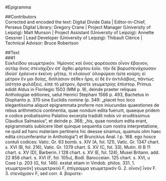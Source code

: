 #Epigramma  

##Contributors  
Corrected and encoded the text: Digital Divide Data | Editor-in-Chief, Perseus Digital Library: Gregory Crane | Project Manager (University of Leipzig): Matt Munson | Project Assistant (University of Leipzig): Annette Gessner | Lead Developer (University of Leipzig): Thibault Clérice | Technical Advisor: Bruce Robertson  

##Text  
###1  
Εὐκλείδου γεωμετρικόν. Ἡμίονος καὶ ὄνος φορέουσαι οἶνον ἔβαινον, αὐτὰρ ὄνος στενάχιζεν ἐπ᾿ ἄχθει φόρτου ἑοῖο. τὴν δὲ βαρυστενάχουσαν ἰδοῦσ᾿ ἐρέεινεν ἐκείνη· μῆτερ, τί κλαίουσ᾿ ὀλοφύρεαι ἠύτε κούρη; εἰ μέτρον ἕν μοι δοίης, διπλάσιον σέθεν ἦρα, εἰ δὲ ἓν ἀντιλάβοις, πάντως ἰσότητα φυλάξεις. εἰπὲ τὸ μέτρον, ἄριστε γεωμετρίης ἐπίιστορ. Primus edidit Aldus in Florilegio 1503 (MM p. 9), deinde praeter reliquas Anthologiae editiones, uelut Henrici Stephani 1566 p. 493, Bachetus in Diophanto p. 370 sine Euclidis nomine (p. 349: „placet hoc loco elegantissima aliquot epigrammata proferre non iniucundas quaestiones de rebus arithmeticis continentia, quae nondum edita fuerunt, quaeque pridem e codice probatissimo Palatino excerpta tradidit nobis vir eruditissimus Claudius Salmasius“, et deinde p. 368; „his, quae nondum edita erant, epigrammatis subiicere libet quinque sequentia cum nostra interpretatione, ne quid ad hanc materiam pertinens hic deesse sinamus, quamuis olim haec edita circumferantur in Anthologia“) et Brunckius Anal. I p. 168. ego hosce contuli codices: Vatic. Gr. 63 bomb. s. XIV (A, fol. 121), Vatic. Gr. 1347 chart. s. XVI (B, fol. 216), Vatic. Gr. 1379 chart. S. XV (C, fol. 33), Mutin. III B 11 chart. s. XV (D), Barberin. I 128 chart. s. XV (E, fol. 124), Musei Britann. add. 22 858 chart. s. XVI (F, fol. 105u), Bodl. Barocceian. 125 chart. s. XVI, u Coxe I p. 203 (G, fol. 146). exstat etiam in Vindob. philos. 331. 1. γεωμετρικόν] γεωμετρικοῦ F, ἐπίγραμμα γεωμετρικόν G. 2. οἶνον] ἷνον F. 3. στενάχισεν F, sed corr. 4. βαριστε-  
